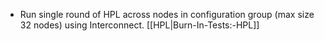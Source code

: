 * Run single round of HPL across nodes in configuration group (max size 32 nodes) using Interconnect. [[HPL|Burn-In-Tests:-HPL]]